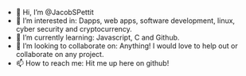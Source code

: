 - 👋 Hi, I’m @JacobSPettit
- 👀 I’m interested in: Dapps, web apps, software development, linux, cyber security and cryptocurrency.
- 🌱 I’m currently learning: Javascript, C and Github.
- 💞️ I’m looking to collaborate on: Anything! I would love to help out or collaborate on any project. 
- 📫 How to reach me: Hit me up here on github!

<!---
JacobSPettit/JacobSPettit is a ✨ special ✨ repository because its `README.md` (this file) appears on your GitHub profile.
You can click the Preview link to take a look at your changes.
--->
